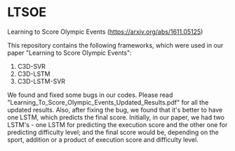 # LTSOE 
Learning to Score Olympic Events (https://arxiv.org/abs/1611.05125)

This repository contains the following frameworks, which were used in our paper "Learning to Score Olympic Events":
1. C3D-SVR
2. C3D-LSTM
3. C3D-LSTM-SVR

We found and fixed some bugs in our codes. Please read "Learning_To_Score_Olympic_Events_Updated_Results.pdf" for all the updated results. Also, after fixing the bug, we found that it's better to have one LSTM, which predicts the final score. Initially, in our paper, we had two LSTM's - one LSTM for predicting the execution score and the other one for predicting difficulty level; and the final score would be, depending on the sport, addition or a product of execution score and difficulty level.
